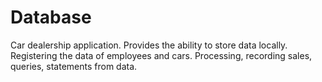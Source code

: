 # Database
Car dealership application.
Provides the ability to store data locally.
Registering the data of employees and cars. 
Processing, recording sales, queries, statements from data.
